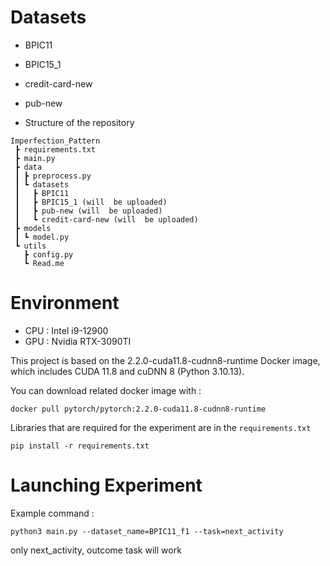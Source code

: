 # Datasets
+ BPIC11 
+ BPIC15_1 
+ credit-card-new
+ pub-new


+ Structure of the repository
``` 
Imperfection_Pattern
 ┣ requirements.txt
 ┣ main.py
 ┣ data
 ┃ ┣ preprocess.py
 ┃ ┗ datasets
 ┃   ┣ BPIC11
 ┃   ┣ BPIC15_1 (will  be uploaded)
 ┃   ┣ pub-new (will  be uploaded)
 ┃   ┗ credit-card-new (will  be uploaded)
 ┣ models
 ┃ ┗ model.py
 ┗ utils
   ┣ config.py
   ┗ Read.me
```

# Environment 

+ CPU : Intel i9-12900
+ GPU : Nvidia RTX-3090TI
  
This project is based on the 2.2.0-cuda11.8-cudnn8-runtime Docker image, which includes CUDA 11.8 and cuDNN 8 (Python 3.10.13).

You can download related docker image with :
```
docker pull pytorch/pytorch:2.2.0-cuda11.8-cudnn8-runtime
```
Libraries that are required for the experiment are in the ```requirements.txt```
```
pip install -r requirements.txt
```
# Launching Experiment


Example command : 
```
python3 main.py --dataset_name=BPIC11_f1 --task=next_activity
```

only next_activity, outcome task will work

